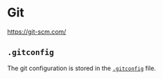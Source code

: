 # Git

https://git-scm.com/

## `.gitconfig`

The git configuration is stored in the [`.gitconfig`](.gitconfig) file.
